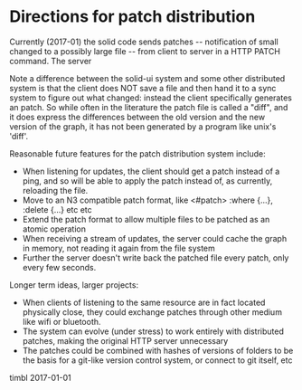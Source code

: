 
# Directions for patch distribution

Currently (2017-01) the solid code sends patches -- notification
 of small changed to a possibly large file -- from
client to server in a HTTP PATCH command.  The server

Note a difference between the solid-ui system and some other distributed system
is that  the client does NOT save a file and then hand it to a sync system to
figure out what changed: instead the client specifically generates an patch.
So while often in the literature the patch file is called a "diff", and it
does express the differences between the old version and the new version of
the graph, it has not been generated by a program like unix's 'diff'.

Reasonable future features for the patch distribution system include:

 * When listening for updates, the client should get a patch instead of a ping,
 and so will be able to apply the patch instead of, as
 currently, reloading the file.
 * Move to an N3 compatible patch format, like <#patch> :where {...}, :delete {...} etc etc
 * Extend the patch format to allow multiple files to be patched as an atomic operation
 * When receiving a stream of updates, the server could cache the graph in memory, not reading it again from the file system
 * Further the server doesn't write back the patched file every patch, only every few seconds.

 Longer term ideas, larger projects:

 * When clients of listening to the same resource are in fact located physically close,
 they could exchange patches through other medium like wifi or bluetooth.
 * The system can evolve (under stress) to work entirely with distributed patches, making the original HTTP server unnecessary
 * The patches could be combined with hashes of versions of folders to be the
 basis for a git-like version control system, or connect to git itself, etc

timbl 2017-01-01

